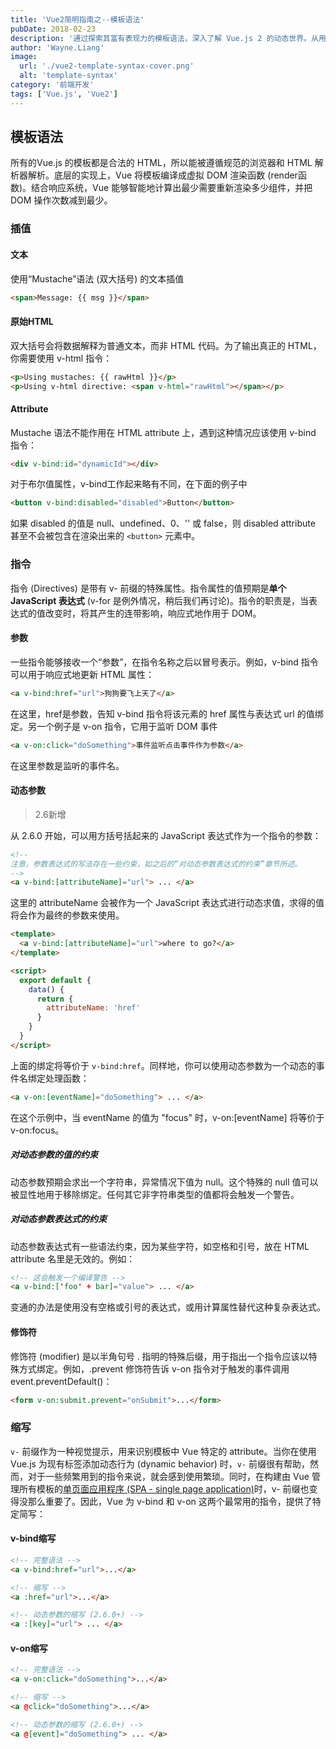 ```yaml
---
title: 'Vue2简明指南之--模板语法'
pubDate: 2018-02-23
description: '通过探索其富有表现力的模板语法，深入了解 Vue.js 2 的动态世界。从用于无缝数据绑定的双大括号到 v-if 和 v-for 等强大指令，了解 Vue.js 2 如何简化 UI 开发。'
author: 'Wayne.Liang'
image:
  url: './vue2-template-syntax-cover.png'
  alt: 'template-syntax'
category: '前端开发'
tags: ['Vue.js', 'Vue2']
---
```


## 模板语法

所有的Vue.js 的模板都是合法的 HTML，所以能被遵循规范的浏览器和 HTML 解析器解析。底层的实现上，Vue 将模板编译成虚拟 DOM 渲染函数 (render函数)。结合响应系统，Vue 能够智能地计算出最少需要重新渲染多少组件，并把 DOM 操作次数减到最少。

### 插值

#### 文本

使用“Mustache”语法 (双大括号) 的文本插值

```html
<span>Message: {{ msg }}</span>
```

#### 原始HTML

双大括号会将数据解释为普通文本，而非 HTML 代码。为了输出真正的 HTML，你需要使用 v-html 指令：

```html
<p>Using mustaches: {{ rawHtml }}</p>
<p>Using v-html directive: <span v-html="rawHtml"></span></p>
```

#### Attribute

Mustache 语法不能作用在 HTML attribute 上，遇到这种情况应该使用 v-bind 指令：

```html
<div v-bind:id="dynamicId"></div>
```
对于布尔值属性，v-bind工作起来略有不同，在下面的例子中

```html
<button v-bind:disabled="disabled">Button</button>
```

如果 disabled 的值是 null、undefined、0、'' 或 false，则 disabled attribute 甚至不会被包含在渲染出来的 `<button>` 元素中。

### 指令

指令 (Directives) 是带有 v- 前缀的特殊属性。指令属性的值预期是**单个 JavaScript 表达式** (v-for 是例外情况，稍后我们再讨论)。指令的职责是，当表达式的值改变时，将其产生的连带影响，响应式地作用于 DOM。

#### 参数

一些指令能够接收一个“参数”，在指令名称之后以冒号表示。例如，v-bind 指令可以用于响应式地更新 HTML 属性：

```html
<a v-bind:href="url">狗狗要飞上天了</a>
```

在这里，href是参数，告知 v-bind 指令将该元素的 href 属性与表达式 url 的值绑定。另一个例子是 v-on 指令，它用于监听 DOM 事件

```html
<a v-on:click="doSomething">事件监听点击事件作为参数</a>
```

在这里参数是监听的事件名。

#### 动态参数

> 2.6新增

从 2.6.0 开始，可以用方括号括起来的 JavaScript 表达式作为一个指令的参数：

```html
<!--
注意，参数表达式的写法存在一些约束，如之后的“对动态参数表达式的约束”章节所述。
-->
<a v-bind:[attributeName]="url"> ... </a>
```

这里的 attributeName 会被作为一个 JavaScript 表达式进行动态求值，求得的值将会作为最终的参数来使用。

```html
<template>
  <a v-bind:[attributeName]="url">where to go?</a>
</template>

<script>
  export default {
    data() {
      return {
        attributeName: 'href'
      }
    }
  }
</script>
````

上面的绑定将等价于 `v-bind:href`。同样地，你可以使用动态参数为一个动态的事件名绑定处理函数：

```html
<a v-on:[eventName]="doSomething"> ... </a>
```
在这个示例中，当 eventName 的值为 "focus" 时，v-on:[eventName] 将等价于 v-on:focus。

##### 对动态参数的值的约束

动态参数预期会求出一个字符串，异常情况下值为 null。这个特殊的 null 值可以被显性地用于移除绑定。任何其它非字符串类型的值都将会触发一个警告。

##### 对动态参数表达式的约束

动态参数表达式有一些语法约束，因为某些字符，如空格和引号，放在 HTML attribute 名里是无效的。例如：

```html
<!-- 这会触发一个编译警告 -->
<a v-bind:['foo' + bar]="value"> ... </a>
```

变通的办法是使用没有空格或引号的表达式，或用计算属性替代这种复杂表达式。


#### 修饰符

修饰符 (modifier) 是以半角句号 . 指明的特殊后缀，用于指出一个指令应该以特殊方式绑定。例如，.prevent 修饰符告诉 v-on 指令对于触发的事件调用 event.preventDefault()：

```html
<form v-on:submit.prevent="onSubmit">...</form>
```

### 缩写

`v-` 前缀作为一种视觉提示，用来识别模板中 Vue 特定的 attribute。当你在使用 Vue.js 为现有标签添加动态行为 (dynamic behavior) 时，`v-` 前缀很有帮助，然而，对于一些频繁用到的指令来说，就会感到使用繁琐。同时，在构建由 Vue 管理所有模板的<a href="https://en.wikipedia.org/wiki/Single-page_application" target="_blank">单页面应用程序 (SPA - single page application)</a>时，v- 前缀也变得没那么重要了。因此，Vue 为 v-bind 和 v-on 这两个最常用的指令，提供了特定简写：

#### v-bind缩写


```html
<!-- 完整语法 -->
<a v-bind:href="url">...</a>

<!-- 缩写 -->
<a :href="url">...</a>

<!-- 动态参数的缩写 (2.6.0+) -->
<a :[key]="url"> ... </a>
```


#### v-on缩写

```html
<!-- 完整语法 -->
<a v-on:click="doSomething">...</a>

<!-- 缩写 -->
<a @click="doSomething">...</a>

<!-- 动态参数的缩写 (2.6.0+) -->
<a @[event]="doSomething"> ... </a>
```
